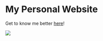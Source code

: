 # My Personal Website

Get to know me better [here](https://rohanxminocha.github.io/)!

<a href="https://rohanxminocha.github.io/"><img src="https://github.com/rohanxminocha/rohanxminocha.github.io/blob/master/img/personalwebsite.png" /></a>
